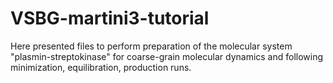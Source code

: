 # VSBG-martini3-tutorial

Here presented files to perform preparation of the molecular system "plasmin-streptokinase" for coarse-grain molecular dynamics and following minimization, equilibration, production runs. 
